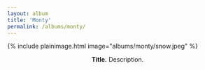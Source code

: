 ```yaml
---
layout: album
title: 'Monty'
permalink: /albums/monty/
---
```

[//]: # (<img style="display: block; margin: auto;" src="...">)

<!--<style>
* {
  box-sizing: border-box;
}

.column2 {
  float: left;
  width: 50%;
  padding: 5px;
}

/* Clearfix (clear floats) */
.row::after {
  content: "";
  clear: both;
  display: table;
}
</style>

<div class="row">
    <div class="column2">
        <img src="..." style="display: block; margin: auto; width:100%;">
    </div>
    <div class="column2">
        <img src="..." style="display: block; margin: auto; width:100%;">
    </div>
</div>-->

{% include plainimage.html image="albums/monty/snow.jpeg" %}
<p style = "text-align: center;">
    <b>Title.</b> Description.
</p>
